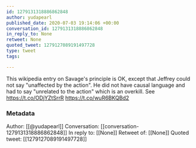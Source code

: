 ```yaml
---
id: 1279131318886862848
author: yudapearl
published_date: 2020-07-03 19:14:06 +00:00
conversation_id: 1279131318886862848
in_reply_to: None
retweet: None
quoted_tweet: 1279127089191497728
type: tweet
tags:

---
```


This wikipedia entry on Savage's principle is OK, except that Jeffrey could not say "unaffected by the action". He did not have causal language and had to say "unrelated to the action" which is an overkill. See   https://t.co/ODjYZtSrrR https://t.co/wuR6BKQBd2

### Metadata

Author: [[@yudapearl]]
Conversation: [[conversation-1279131318886862848]]
In reply to: [[None]]
Retweet of: [[None]]
Quoted tweet: [[1279127089191497728]]
